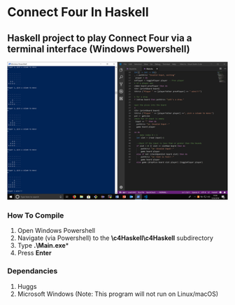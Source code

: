 # Connect Four In Haskell
## Haskell project to play Connect Four via a terminal interface (Windows Powershell)
![alt text](https://raw.githubusercontent.com/gigamatt/connect-four-haskell/master/img/readme_image.png)

### How To Compile
1. Open Windows Powershell
2. Navigate (via Powershell) to the **\c4Haskell\c4Haskell** subdirectory
3. Type **.\Main.exe***
4. Press **Enter**

### Dependancies
1. Huggs
2. Microsoft Windows (Note: This program will not run on Linux/macOS)

